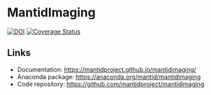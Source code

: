 # MantidImaging

[![DOI](https://zenodo.org/badge/DOI/10.5281/zenodo.4728059.svg)](https://doi.org/10.5281/zenodo.4728059)
[![Coverage Status](https://coveralls.io/repos/github/mantidproject/mantidimaging/badge.svg?branch=main)](https://coveralls.io/github/mantidproject/mantidimaging?branch=main)

## Links

 - Documentation: https://mantidproject.github.io/mantidimaging/
 - Anaconda package: https://anaconda.org/mantid/mantidimaging
 - Code repository: https://github.com/mantidproject/mantidimaging
